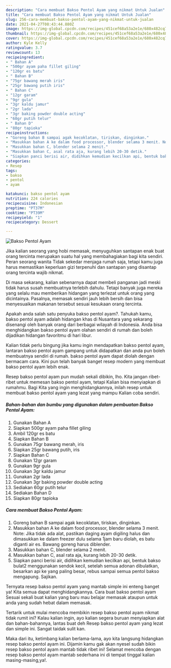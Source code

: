 ```yaml
---
description: "Cara membuat Bakso Pentol Ayam yang nikmat Untuk Jualan"
title: "Cara membuat Bakso Pentol Ayam yang nikmat Untuk Jualan"
slug: 256-cara-membuat-bakso-pentol-ayam-yang-nikmat-untuk-jualan
date: 2021-04-27T08:43:44.880Z
image: https://img-global.cpcdn.com/recipes/451cef68a53a2e1e/680x482cq70/bakso-pentol-ayam-foto-resep-utama.jpg
thumbnail: https://img-global.cpcdn.com/recipes/451cef68a53a2e1e/680x482cq70/bakso-pentol-ayam-foto-resep-utama.jpg
cover: https://img-global.cpcdn.com/recipes/451cef68a53a2e1e/680x482cq70/bakso-pentol-ayam-foto-resep-utama.jpg
author: Kyle Kelly
ratingvalue: 3.7
reviewcount: 13
recipeingredient:
- " Bahan A"
- "500gr ayam paha fillet giling"
- "120gr es batu"
- " Bahan B"
- "75gr bawang merah iris"
- "25gr bawang putih iris"
- " Bahan C"
- "12gr garam"
- "9gr gula"
- "3gr kaldu jamur"
- "2gr lada"
- "3gr baking powder double acting"
- "60gr putih telur"
- " Bahan D"
- "80gr tapioka"
recipeinstructions:
- "Goreng bahan B sampai agak kecoklatan, tiriskan, dinginkan."
- "Masukkan bahan A ke dalam food processor, blender selama 3 menit. Note: Jika tidak ada alat, pastikan daging ayam digiling halus dan dimasukkan ke dalam freezer dulu selama 1jam baru diolah, es batu diganti air es. Bawang goreng harus diblender."
- "Masukkan bahan C, blender selama 2 menit."
- "Masukkan bahan C, asal rata aja, kurang lebih 20-30 detik."
- "Siapkan panci berisi air, didihkan kemudian kecilkan api, bentuk bakso bulat2 menggunakan sendok kecil, setelah semua adonan dibulatkan, besarkan api ke yang paling besar, rebus sampai semua pentol bakso mengapung. Sajikan."
categories:
- Resep
tags:
- bakso
- pentol
- ayam

katakunci: bakso pentol ayam 
nutrition: 224 calories
recipecuisine: Indonesian
preptime: "PT37M"
cooktime: "PT39M"
recipeyield: "1"
recipecategory: Dessert

---
```



![Bakso Pentol Ayam](https://img-global.cpcdn.com/recipes/451cef68a53a2e1e/680x482cq70/bakso-pentol-ayam-foto-resep-utama.jpg)

Jika kalian seorang yang hobi memasak, menyuguhkan santapan enak buat orang tercinta merupakan suatu hal yang membahagiakan bagi kita sendiri. Peran seorang  wanita Tidak sekedar menjaga rumah saja, tetapi kamu juga harus memastikan keperluan gizi terpenuhi dan santapan yang disantap orang tercinta wajib nikmat.

Di masa  sekarang, kalian sebenarnya dapat membeli panganan jadi meski tidak harus susah membuatnya terlebih dahulu. Tetapi banyak juga mereka yang selalu mau memberikan hidangan yang terlezat untuk orang yang dicintainya. Pasalnya, memasak sendiri jauh lebih bersih dan bisa menyesuaikan makanan tersebut sesuai kesukaan orang tercinta. 



Apakah anda salah satu penyuka bakso pentol ayam?. Tahukah kamu, bakso pentol ayam adalah hidangan khas di Nusantara yang sekarang disenangi oleh banyak orang dari berbagai wilayah di Indonesia. Anda bisa menghidangkan bakso pentol ayam olahan sendiri di rumah dan boleh dijadikan hidangan favoritmu di hari libur.

Kalian tidak perlu bingung jika kamu ingin mendapatkan bakso pentol ayam, lantaran bakso pentol ayam gampang untuk didapatkan dan anda pun boleh membuatnya sendiri di rumah. bakso pentol ayam dapat diolah dengan bermacam cara. Kini pun telah banyak banget resep modern yang membuat bakso pentol ayam lebih enak.

Resep bakso pentol ayam pun mudah sekali dibikin, lho. Kita jangan ribet-ribet untuk memesan bakso pentol ayam, tetapi Kalian bisa menyiapkan di rumahmu. Bagi Kita yang ingin menghidangkannya, inilah resep untuk membuat bakso pentol ayam yang lezat yang mampu Kalian coba sendiri.

<!--inarticleads1-->

##### Bahan-bahan dan bumbu yang digunakan dalam pembuatan Bakso Pentol Ayam:

1. Gunakan  Bahan A
1. Siapkan 500gr ayam paha fillet giling
1. Ambil 120gr es batu
1. Siapkan  Bahan B
1. Gunakan 75gr bawang merah, iris
1. Siapkan 25gr bawang putih, iris
1. Siapkan  Bahan C
1. Gunakan 12gr garam
1. Gunakan 9gr gula
1. Gunakan 3gr kaldu jamur
1. Gunakan 2gr lada
1. Gunakan 3gr baking powder double acting
1. Sediakan 60gr putih telur
1. Sediakan  Bahan D
1. Siapkan 80gr tapioka




<!--inarticleads2-->

##### Cara membuat Bakso Pentol Ayam:

1. Goreng bahan B sampai agak kecoklatan, tiriskan, dinginkan.
1. Masukkan bahan A ke dalam food processor, blender selama 3 menit. Note: Jika tidak ada alat, pastikan daging ayam digiling halus dan dimasukkan ke dalam freezer dulu selama 1jam baru diolah, es batu diganti air es. Bawang goreng harus diblender.
1. Masukkan bahan C, blender selama 2 menit.
1. Masukkan bahan C, asal rata aja, kurang lebih 20-30 detik.
1. Siapkan panci berisi air, didihkan kemudian kecilkan api, bentuk bakso bulat2 menggunakan sendok kecil, setelah semua adonan dibulatkan, besarkan api ke yang paling besar, rebus sampai semua pentol bakso mengapung. Sajikan.




Ternyata resep bakso pentol ayam yang mantab simple ini enteng banget ya! Kita semua dapat menghidangkannya. Cara buat bakso pentol ayam Sesuai sekali buat kalian yang baru mau belajar memasak ataupun untuk anda yang sudah hebat dalam memasak.

Tertarik untuk mulai mencoba membikin resep bakso pentol ayam nikmat tidak rumit ini? Kalau kalian ingin, ayo kalian segera buruan menyiapkan alat dan bahan-bahannya, lantas buat deh Resep bakso pentol ayam yang lezat dan simple ini. Sangat taidak sulit kan. 

Maka dari itu, ketimbang kalian berlama-lama, ayo kita langsung hidangkan resep bakso pentol ayam ini. Dijamin kamu gak akan nyesel sudah bikin resep bakso pentol ayam mantab tidak ribet ini! Selamat mencoba dengan resep bakso pentol ayam mantab sederhana ini di tempat tinggal kalian masing-masing,ya!.

